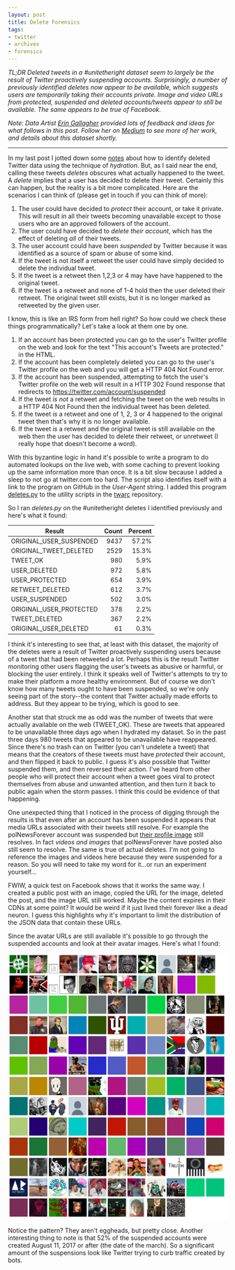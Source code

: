 ```yaml
---
layout: post
title: Delete Forensics
tags:
- twitter
- archives
- forensics
---
```


*TL;DR Deleted tweets in a #unitetheright dataset seem to largely be the result
of Twitter proactively suspending accounts. Surprisingly, a number of previously
identified deletes now appear to be available, which suggests users are
temporarily taking their accounts private. Image and video URLs from protected,
suspended and deleted accounts/tweets appear to still be available.  The same
appears to be true of Facebook.*

*Note: Data Artist [Erin Gallagher](https://twitter.com/3r1nG) provided lots of
feedback and ideas for what follows in this post. Follow her on
[Medium](https://medium.com/@erin_gallagher) to see more of her work, and
details about this dataset shortly.*

---

In my last post I jotted down some [notes] about how to identify deleted Twitter
data using the technique of *hydration*. But, as I said near the end, calling
these tweets *deletes* obscures what actually happened to the tweet. A
*delete* implies that a user has decided to delete their tweet. Certainly this
can happen, but the reality is a bit more complicated. Here are the scenarios
I can think of (please get in touch if you can think of more):

1. The user could have decided to *protect* their account, or take it
private. This will result in all their tweets becoming unavailable except
to those users who are an approved followers of the account.
2. The user could have decided to *delete their account*, which has the
effect of deleting *all* of their tweets.
3. The user account could have been *suspended* by Twitter because it was
identified as a source of spam or abuse of some kind.
4. If the tweet is not itself a retweet the user could have simply decided to
delete the individual tweet.
5. If the tweet is a retweet then 1,2,3 or 4 may have have happened to the
original tweet.
6. If the tweet is a retweet and none of 1-4 hold then the user deleted their retweet. The original tweet still exists, but it is no longer marked as
retweeted by the given user.

I know, this is like an IRS form from hell right? So how could we check
these things programmatically? Let's take a look at them one by one.

1. If an account has been protected you can go to the user's Twitter profile
on the web and look for the text "This account's Tweets are protected." in the
HTML.
2. If the account has been completely deleted you can go to the user's
Twitter profile on the web and you will get a HTTP 404 Not Found error.
3. If the account has been suspended, attempting to fetch the user's Twitter
profile on the web will result in a HTTP 302 Found response that redirects
to https://twitter.com/account/suspended
4. If the tweet *is not* a retweet and fetching the tweet on the web results in a HTTP 404 Not Found then the individual tweet has been deleted.
5. If the tweet *is* a retweet and one of 1, 2, 3 or 4 happened to the original
tweet then that's why it is no longer available.
6. If the tweet *is* a retweet and the original tweet is still available on the
web then the user has decided to delete their retweet, or unretweet (I really
hope that doesn't become a word).

With this byzantine logic in hand it's possible to write a program to do automated lookups on the live web, with some caching to prevent looking up the same information more than once. It is a bit slow because I added a sleep to not go at twitter.com too hard. The script also identifies itself with a link to the program on GitHub in the *User-Agent* string. I added this program [deletes.py](https://github.com/DocNow/twarc/blob/master/utils/deletes.py) to the utility scripts in the [twarc](https://github.com/docnow/twarc) repository.

So I ran *deletes.py* on the #unitetheright deletes I identified previously
and here's what it found:

| Result                    | Count | Percent |
| ------------------------- | -----:| -------:|
| ORIGINAL_USER_SUSPENDED   |  9437 |   57.2% |
| ORIGINAL_TWEET_DELETED    |  2529 |   15.3% |
| TWEET_OK                  |   980 |    5.9% |
| USER_DELETED              |   972 |    5.8% |
| USER_PROTECTED            |   654 |    3.9% |
| RETWEET_DELETED           |   612 |    3.7% |
| USER_SUSPENDED            |   502 |    3.0% |
| ORIGINAL_USER_PROTECTED   |   378 |    2.2% |
| TWEET_DELETED             |   367 |    2.2% |
| ORIGINAL_USER_DELETED     |    61 |    0.3% |

I think it's interesting to see that, at least with this dataset, the majority
of the deletes were a result of Twitter proactively suspending users because of
a  tweet that had been retweeted a lot. Perhaps this is the result Twitter
monitoring other users flagging the user's tweets as abusive or harmful, or
blocking the user entirely. I think it speaks well of Twitter's attempts to try
to make their platform a more healthy environment. But of course we don't know
how many tweets ought to have been suspended, so we're only seeing part of the
story--the content that Twitter actually made efforts to address. But they
appear to be trying, which is good to see.

Another stat that struck me as odd was the number of tweets that were actually
available on the web (TWEET_OK). These are tweets that appeared to be
unavailable three days ago when I hydrated my dataset. So in the past three days
980 tweets that appeared to be unavailable have reappeared. Since there's no
trash can on Twitter (you can't undelete a tweet) that means that the creators
of these tweets must have *protected* their account, and then flipped it back to
public.  I guess it's also possible that Twitter suspended them, and then
reversed their action. I've heard from other people who will protect their
account when a tweet goes viral to protect themselves from abuse and unwanted
attention, and then turn it back to public again when the storm passes. I think
this could be evidence of that happening.  

One unexpected thing that I noticed in the process of digging through the results is that even after an account has been suspended it appears that
media URLs associated with their tweets still resolve. For example the
polNewsForever account was suspended but [their profile image](https://pbs.twimg.com/profile_images/862114761865142272/n9XHLXJt_normal.jpg) still resolves. In fact *videos and images* that polNewsForever have posted also
still seem to resolve. The same is true of actual deletes. I'm not going to reference the images and videos here because they were
suspended for a reason. So you will need to take my word for it...or run an
experiment yourself...

FWIW, a quick test on Facebook shows that it works the same way. I created a public post with an image, copied the URL for the image, deleted the post, and the image URL still worked. Maybe the content expires in their CDNs at some point? It would be weird if it just lived their forever like a dead neuron. I guess this highlights why it's important to limit the distribution of the JSON data that contain these URLs.

Since the avatar URLs are still available it's possible to go through the
suspended accounts and look at their avatar images. Here's what I found:

<img alt="suspended avatar images" class="img-responsive" src="/images/suspended.png">

Notice the pattern? They aren't eggheads, but pretty close. Another interesting
thing to note is that 52% of the suspended accounts were created August 11, 2017
or after (the date of the march). So a significant amount of the suspensions
look like Twitter trying to curb traffic created by bots.

[notes]: https://inkdroid.org/2017/08/15/utr/
